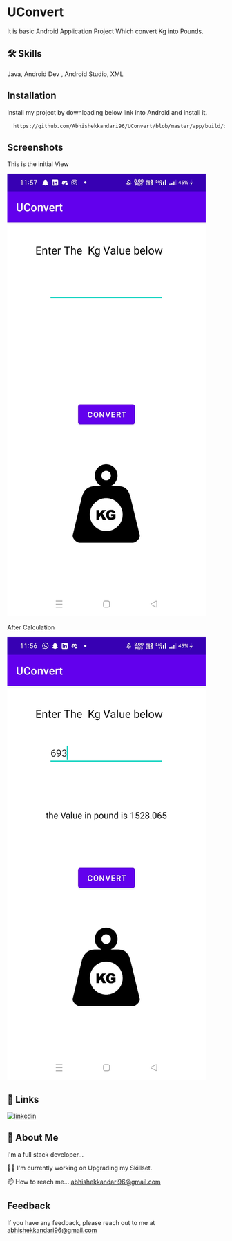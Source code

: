 
# UConvert

It is basic Android Application Project Which convert Kg into Pounds.


## 🛠 Skills
Java, Android Dev , Android Studio, XML


## Installation

Install my project by downloading below link into Android and install it.

```bash
  https://github.com/Abhishekkandari96/UConvert/blob/master/app/build/outputs/apk/debug/app-debug.apk
```
    
## Screenshots

This is the initial View


![App Screenshot ](https://github.com/Abhishekkandari96/UConvert/blob/master/UConvert1.jpg?raw=true)

After Calculation


![App Screenshot ](https://github.com/Abhishekkandari96/UConvert/blob/master/UConvert2.jpg?raw=true)
## 🔗 Links
[![linkedin](https://img.shields.io/badge/linkedin-0A66C2?style=for-the-badge&logo=linkedin&logoColor=white)](https://www.linkedin.com/in/abhishek-kandari-4ba2b2184/)


## 🚀 About Me
I'm a full stack developer...

👩‍💻 I'm currently working on Upgrading my Skillset.

📫 How to reach me... abhishekkandari96@gmail.com




## Feedback

If you have any feedback, please reach out to me at abhishekkandari96@gmail.com
